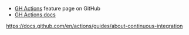 
- [GH Actions](https://github.com/actions) feature page on GitHub
- [GH Actions docs](https://docs.github.com/en/actions)

https://docs.github.com/en/actions/guides/about-continuous-integration
